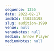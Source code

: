 ```yaml
---
sequence: 1255
date: 2022-02-17
imdbId: tt0235198
slug: audition-1999
venue: null
venueNotes: null
medium: Arrow Player
mediumNotes: null
---
```

